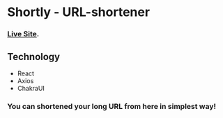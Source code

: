 # Shortly - URL-shortener 

### [Live Site](https://shortlybyiftakher.netlify.app/).

## Technology
* React
* Axios
* ChakraUI

### You can shortened your long URL from here in simplest way!